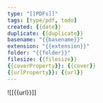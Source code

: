 ```yaml
---
type: "[[PDFs]]"
tags: [type/pdf, todo]
created: {{date}}
duplicate: {{duplicate}}
basename: "{{basename}}"
extension: "{{extension}}"
folder: "{{folder}}"
filesize: {{filesize}}
{{coverProperty}}: {{cover}}
{{urlProperty}}: {{url}}
---
```

![[{{url}}]]
